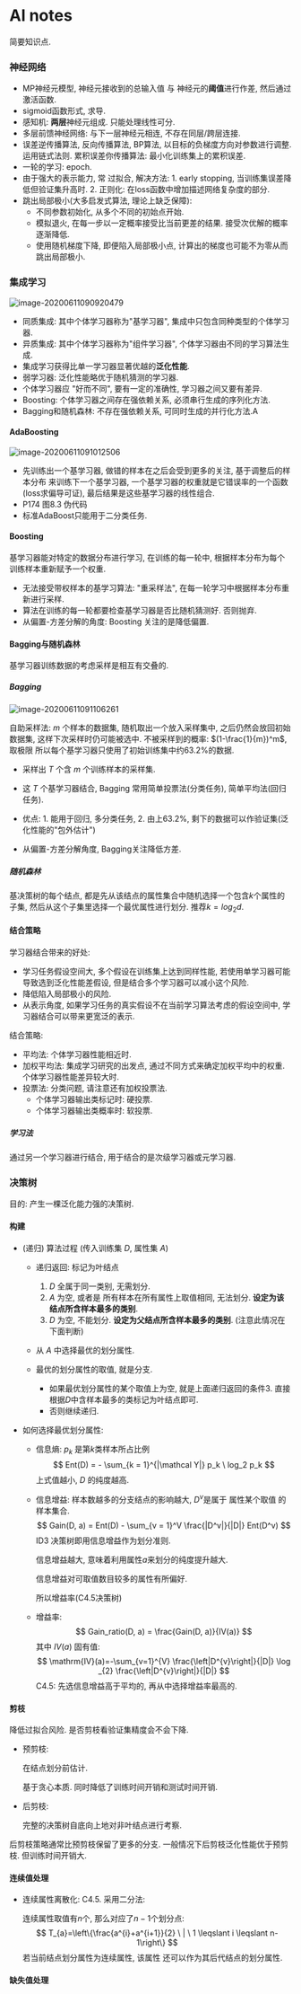 # AI notes

简要知识点.

### 神经网络

+ MP神经元模型, 神经元接收到的总输入值 与 神经元的**阈值**进行作差, 然后通过激活函数.
+ sigmoid函数形式, 求导.
+ 感知机: **两层**神经元组成. 只能处理线性可分.
+ 多层前馈神经网络: 与下一层神经元相连, 不存在同层/跨层连接.
+ 误差逆传播算法, 反向传播算法, BP算法, 以目标的负梯度方向对参数进行调整. 运用链式法则. 累积误差你传播算法: 最小化训练集上的累积误差.
+ 一轮的学习: epoch.
+ 由于强大的表示能力, 常 过拟合, 解决方法: 1. early stopping, 当训练集误差降低但验证集升高时. 2. 正则化: 在loss函数中增加描述网络复杂度的部分.
+ 跳出局部极小(大多启发式算法, 理论上缺乏保障): 
  + 不同参数初始化, 从多个不同的初始点开始. 
  + 模拟退火, 在每一步以一定概率接受比当前更差的结果. 接受次优解的概率逐渐降低. 
  + 使用随机梯度下降, 即便陷入局部极小点, 计算出的梯度也可能不为零从而跳出局部极小.



### 集成学习

![image-20200611090920479](assets/image-20200611090920479.png)

+ 同质集成: 其中个体学习器称为"基学习器", 集成中只包含同种类型的个体学习器.
+ 异质集成: 其中个体学习器称为"组件学习器", 个体学习器由不同的学习算法生成.
+ 集成学习获得比单一学习器显著优越的**泛化性能**.
+ 弱学习器: 泛化性能略优于随机猜测的学习器.
+ 个体学习器应 "好而不同", 要有一定的准确性, 学习器之间又要有差异.
+ Boosting: 个体学习器之间存在强依赖关系, 必须串行生成的序列化方法.
+ Bagging和随机森林: 不存在强依赖关系, 可同时生成的并行化方法.A

#### AdaBoosting

![image-20200611091012506](assets/image-20200611091012506.png)

+ 先训练出一个基学习器, 做错的样本在之后会受到更多的关注, 基于调整后的样本分布 来训练下一个基学习器, 一个基学习器的权重就是它错误率的一个函数(loss求偏导可证), 最后结果是这些基学习器的线性组合.
+ P174 图8.3 伪代码
+ 标准AdaBoost只能用于二分类任务.

#### Boosting

基学习器能对特定的数据分布进行学习, 在训练的每一轮中, 根据样本分布为每个训练样本重新赋予一个权重.

+ 无法接受带权样本的基学习算法: "重采样法", 在每一轮学习中根据样本分布重新进行采样.
+ 算法在训练的每一轮都要检查基学习器是否比随机猜测好. 否则抛弃.
+ 从偏置-方差分解的角度: Boosting 关注的是降低偏置.

#### Bagging与随机森林

基学习器训练数据的考虑采样是相互有交叠的.

##### Bagging

![image-20200611091106261](assets/image-20200611091106261.png)

自助采样法: $m$ 个样本的数据集, 随机取出一个放入采样集中, 之后仍然会放回初始数据集, 这样下次采样时仍可能被选中. 不被采样到的概率: $(1-\frac{1}{m})^m$, 取极限 所以每个基学习器只使用了初始训练集中约63.2%的数据.

+ 采样出 $T$ 个含 $m$ 个训练样本的采样集.
+ 这 $T$ 个基学习器结合, Bagging 常用简单投票法(分类任务), 简单平均法(回归任务). 

+ 优点: 1. 能用于回归, 多分类任务, 2. 由上63.2%, 剩下的数据可以作验证集(泛化性能的"包外估计")

+ 从偏置-方差分解角度, Bagging关注降低方差.

##### 随机森林

基决策树的每个结点, 都是先从该结点的属性集合中随机选择一个包含$k$个属性的子集, 然后从这个子集里选择一个最优属性进行划分. 推荐$k = log_2 d$.



#### 结合策略

学习器结合带来的好处:

+ 学习任务假设空间大, 多个假设在训练集上达到同样性能, 若使用单学习器可能导致选到泛化性能差假设, 但是结合多个学习器可以减小这个风险.
+ 降低陷入局部极小的风险.
+ 从表示角度, 如果学习任务的真实假设不在当前学习算法考虑的假设空间中, 学习器结合可以带来更宽泛的表示.

结合策略:

+ 平均法: 个体学习器性能相近时.
+ 加权平均法: 集成学习研究的出发点, 通过不同方式来确定加权平均中的权重. 个体学习器性能差异较大时.
+ 投票法: 分类问题, 请注意还有加权投票法.
  + 个体学习器输出类标记时: 硬投票.
  + 个体学习器输出类概率时: 软投票.

##### 学习法

通过另一个学习器进行结合, 用于结合的是次级学习器或元学习器.





### 决策树

目的: 产生一棵泛化能力强的决策树.

#### 构建

+ (递归) 算法过程 (传入训练集 $D$, 属性集 $A$)

  + 递归返回: 标记为叶结点

    1. $D$ 全属于同一类别, 无需划分.
    2. $A$ 为空, 或者是 所有样本在所有属性上取值相同, 无法划分. **设定为该结点所含样本最多的类别**.
    3. $D$ 为空, 不能划分. **设定为父结点所含样本最多的类别**. (注意此情况在下面判断)

    

  + 从 $A$ 中选择最优的划分属性.

  + 最优的划分属性的取值, 就是分支.

    + 如果最优划分属性的某个取值上为空, 就是上面递归返回的条件3. 直接根据$D$中含样本最多的类标记为叶结点即可.
    + 否则继续递归.



+ 如何选择最优划分属性:

  + 信息熵: $p_k$ 是第$k$类样本所占比例
    $$
    Ent(D) = - \sum_{k = 1}^{|\mathcal Y|} p_k \ log_2 p_k
    $$
    上式值越小, $D$ 的纯度越高.

  + 信息增益: 样本数越多的分支结点的影响越大, $D^v$是属于 属性某个取值 的样本集合.
    $$
    Gain(D, a) = Ent(D) - \sum_{v = 1}^V \frac{|D^v|}{|D|} Ent(D^v)
    $$
    ID3 决策树即用信息增益作为划分准则.

    信息增益越大, 意味着利用属性$a$来划分的纯度提升越大.

    信息增益对可取值数目较多的属性有所偏好.

    所以增益率(C4.5决策树)

  + 增益率:
    $$
    Gain_ratio(D, a) = \frac{Gain(D, a)}{IV(a)}
    $$
    其中 $IV(a)$ 固有值:
    $$
    \mathrm{IV}(a)=-\sum_{v=1}^{V} \frac{\left|D^{v}\right|}{|D|} \log _{2} \frac{\left|D^{v}\right|}{|D|}
    $$
    C4.5: 先选信息增益高于平均的, 再从中选择增益率最高的.

    

#### 剪枝

降低过拟合风险. 是否剪枝看验证集精度会不会下降.

+ 预剪枝: 

  在结点划分前估计.

  基于贪心本质. 同时降低了训练时间开销和测试时间开销.

+ 后剪枝:

  完整的决策树自底向上地对非叶结点进行考察.

后剪枝策略通常比预剪枝保留了更多的分支. 一般情况下后剪枝泛化性能优于预剪枝. 但训练时间开销大.



#### 连续值处理

+ 连续属性离散化: C4.5. 采用二分法:

  连续属性取值有$n$个, 那么对应了$n - 1$个划分点:
  $$
  T_{a}=\left\{\frac{a^{i}+a^{i+1}}{2} \ | \ 1 \leqslant i \leqslant n-1\right\}
  $$
  若当前结点划分属性为连续属性, 该属性 还可以作为其后代结点的划分属性.

#### 缺失值处理



